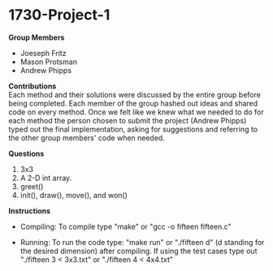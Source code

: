 # 1730-Project-1
**Group Members**
- Joeseph Fritz
- Mason Protsman
- Andrew Phipps

**Contributions**\
Each method and their solutions were discussed by the entire group before being completed. Each member of the group hashed out ideas and shared code on every method. Once we felt like we knew what we needed to do for each method the person chosen to submit the project (Andrew Phipps) typed out the final implementation, asking for suggestions and referring to the other group members' code when needed.

**Questions**
1. 3x3
2. A 2-D int array.
3. greet()
4. init(), draw(), move(), and won() 

**Instructions**
- Compiling: To compile type "make" or "gcc -o fifteen fifteen.c"

- Running: To run the code type: "make run" or "./fifteen d" (d standing for the desired dimension) after compiling. If using the test cases type out "./fifteen 3 < 3x3.txt" or "./fifteen 4 < 4x4.txt"
